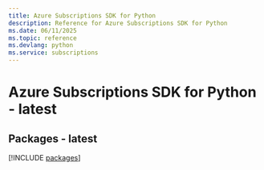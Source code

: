 ```yaml
---
title: Azure Subscriptions SDK for Python
description: Reference for Azure Subscriptions SDK for Python
ms.date: 06/11/2025
ms.topic: reference
ms.devlang: python
ms.service: subscriptions
---
```

# Azure Subscriptions SDK for Python - latest
## Packages - latest
[!INCLUDE [packages](subscriptions-index.md)]